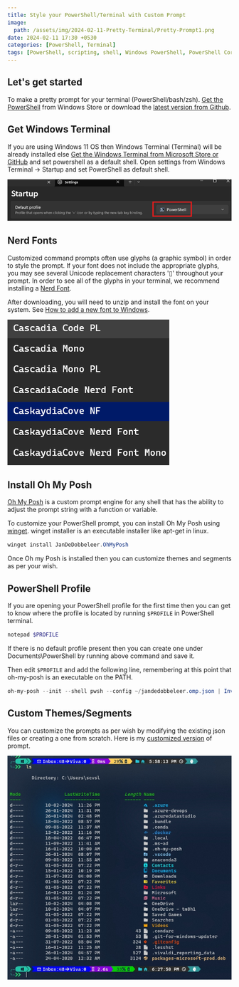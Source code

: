 ```yaml
---
title: Style your PowerShell/Terminal with Custom Prompt
image:
  path: /assets/img/2024-02-11-Pretty-Terminal/Pretty-Prompt1.png
date: 2024-02-11 17:30 +0530
categories: [PowerShell, Terminal]
tags: [PowerShell, scripting, shell, Windows PowerShell, PowerShell Core, Terminal, Oh-my-Posh]
---
```


## Let's get started

To make a pretty prompt for your terminal (PowerShell/bash/zsh). [Get the PowerShell][Get the PowerShell] from Windows Store or download the [latest version from Github][PS-GitHub].

## Get Windows Terminal

If you are using Windows 11 OS then Windows Terminal (Terminal) will be already installed else [Get the Windows Terminal from Microsoft Store or GitHub][Terminal] and set powershell as a default shell. Open settings from Windows Terminal -> Startup and set PowerShell as default shell. 

![Set-Default-Shell][Set-Default-Shell]

## Nerd Fonts 

Customized command prompts often use glyphs (a graphic symbol) in order to style the prompt. If your font does not include the appropriate glyphs, you may see several Unicode replacement characters '▯' throughout your prompt. In order to see all of the glyphs in your terminal, we recommend installing a [Nerd Font][Nerd-Font].

After downloading, you will need to unzip and install the font on your system. See [How to add a new font to Windows][How to add a new font to Windows].

![NerdFont][NerdFont]

## Install Oh My Posh 

[Oh My Posh][Oh My Posh] is a custom prompt engine for any shell that has the ability to adjust the prompt string with a function or variable.

To customize your PowerShell prompt, you can install Oh My Posh using [winget][winget]. winget installer is an executable installer like apt-get in linux. 

```powershell
winget install JanDeDobbeleer.OhMyPosh
```

Once Oh my Posh is installed then you can customize themes and segments as per your wish.

## PowerShell Profile

If you are opening your PowerShell profile for the first time then you can get to know where the profile is located by running `$PROFILE` in PowerShell terminal.

```powershell
notepad $PROFILE
```

If there is no default profile present then you can create one under Documents\PowerShell by running above command and save it.

Then edit `$PROFILE` and add the following line, remembering at this point that oh-my-posh is an executable on the PATH.

```powershell
oh-my-posh --init --shell pwsh --config ~/jandedobbeleer.omp.json | Invoke-Expression
```

## Custom Themes/Segments

You can customize the prompts as per wish by modifying the existing json files or creating a one from scratch. Here is my [customized version][ravikiran.omp.json] of prompt.

![Pretty-Prompt][Pretty-Prompt]


<!-- Reference Images -->
[Pretty-Prompt]: /assets/img/2024-02-11-Pretty-Terminal/Pretty-Prompt.png
[Set-Default-Shell]: /assets/img/2024-02-11-Pretty-Terminal/Set-Default-Shell.png
[NerdFont]: /assets/img/2024-02-11-Pretty-Terminal/NerdFont.png

<!-- Reference Links -->
[Get the PowerShell]: /posts/HowTo-PowerShell/
[PS-GitHub]: https://github.com/PowerShell/PowerShell
[Terminal]: https://learn.microsoft.com/en-us/windows/terminal/
[Nerd-Font]: https://www.nerdfonts.com/font-downloads
[How to add a new font to Windows]: https://support.microsoft.com/en-us/office/add-a-font-b7c5f17c-4426-4b53-967f-455339c564c1
[Oh My Posh]: https://ohmyposh.dev/
[winget]: https://learn.microsoft.com/en-us/windows/package-manager/winget
[ravikiran.omp.json]: /assets/files/ravikiran.omp.json